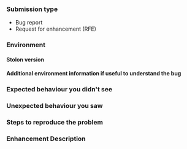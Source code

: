<!-- **NOTE:** Please submit only bug reports or RFE via the issue tracker. For other question or if unsure ask on the mailing list or gitter channel: https://github.com/beer-bar/stolon#contacts -->

### Submission type

<!-- Delete the inappropriate option below: -->

 - Bug report
 - Request for enhancement (RFE)


### Environment

#### Stolon version

#### Additional environment information if useful to understand the bug

<!-- Bug report -->

### Expected behaviour you didn't see

### Unexpected behaviour you saw

### Steps to reproduce the problem


<!-- RFE -->

### Enhancement Description
